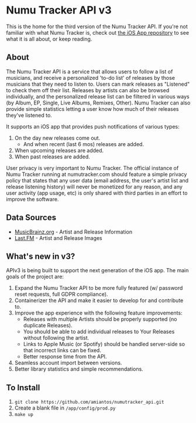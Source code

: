 # Numu Tracker API v3

This is the home for the third version of the Numu Tracker API. If you're not familiar with what Numu Tracker is, check out [the iOS App repository](https://www.github.com/amiantos/numutracker_ios) to see what it is all about, or keep reading.

## About

The Numu Tracker API is a service that allows users to follow a list of musicians, and receive a personalized 'to-do list' of releases by those musicians that they need to listen to. Users can mark releases as "Listened" to check them off their list. Releases by artists can also be browsed individually, and the personalized release list can be filtered in various ways (by Album, EP, Single, Live Albums, Remixes, Other). Numu Tracker can also provide simple statistics letting a user know how much of their releases they've listened to.

It supports an iOS app that provides push notifications of various types:
1. On the day new releases come out.
    - And when recent (last 6 mos) releases are added.
2. When upcoming releases are added.
3. When past releases are added.

User privacy is very important to Numu Tracker. The official instance of Numu Tracker running at numutracker.com should feature a simple privacy policy that states that any user data (email address, the user's artist list and release listening history) will never be monetized for any reason, and any user activity (app usage, etc) is only shared with third parties in an effort to improve the software.

## Data Sources

- [MusicBrainz.org](http://www.musicbrainz.org) - Artist and Release Information
- [Last.FM](http://www.last.fm) - Artist and Release Images

## What's new in v3?

APIv3 is being built to support the next generation of the iOS app. The main goals of the project are:

1. Expand the Numu Tracker API to be more fully featured (w/ password reset requests, full GDPR compliance).
2. Containerizer the API and make it easier to develop for and contribute to.
3. Improve the app experience with the following feature improvements:
    - Releases with multiple Artists should be properly supported (no duplicate Releases).
    - You should be able to add individual releases to Your Releases without following the artist.
    - Links to Apple Music (or Spotify) should be handled server-side so that incorrect links can be fixed.
    - Better response time from the API.
4. Seamless account import between versions.
5. Better library statistics and simple recommendations.

## To Install
1. `git clone https://github.com/amiantos/numutracker_api.git`
2. Create a blank file in `/app/config/prod.py`
3. `make up`
